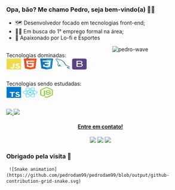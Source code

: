 ### Opa, bão? Me chamo Pedro, seja bem-vindo(a) 👋😉

- 🗺 Desenvolvedor focado em tecnologias front-end;
- 👷‍♂️ Em busca do 1° emprego formal na área;
- 💜 Apaixonado por Lo-fi e Esportes 

 <img align="right" alt="pedro-wave" height="150" width="220" src="https://cdn.discordapp.com/attachments/400754885756190721/872561530103791636/7VA.gif">

 
 
 ##
 
 <div style="display: inline_block"> 
 Tecnologias dominadas: <br>
  <img align="center" alt="Rafa-Js" height="30" width="40" src="https://raw.githubusercontent.com/devicons/devicon/master/icons/javascript/javascript-plain.svg">
  <img align="center" alt="Rafa-HTML" height="30" width="40" src="https://raw.githubusercontent.com/devicons/devicon/master/icons/html5/html5-original.svg">
  <img align="center" alt="Rafa-CSS" height="30" width="40" src="https://raw.githubusercontent.com/devicons/devicon/master/icons/css3/css3-original.svg">
  <img align="center" alt="Rafa-CSS" height="30" width="40" src="https://github.com/devicons/devicon/blob/master/icons/mysql/mysql-plain.svg">
  <img align="center" alt="Rafa-CSS" height="30" width="40" src="https://github.com/devicons/devicon/blob/master/icons/bootstrap/bootstrap-plain.svg">
  
##
  Tecnologias sendo estudadas: <br>
   <img align="center" alt="Rafa-Ts" height="30" width="40" src="https://raw.githubusercontent.com/devicons/devicon/master/icons/typescript/typescript-plain.svg">
  <img align="center" alt="Rafa-React" height="30" width="40" src="https://raw.githubusercontent.com/devicons/devicon/master/icons/react/react-original.svg">
  <img align="center" alt="Rafa-React" height="30" width="40" src="https://github.com/devicons/devicon/blob/master/icons/nodejs/nodejs-original.svg">
 
 ##
  <div>
  <a href="https://github.com/pedrodam99">
  <img height="180em" src="https://github-readme-stats.vercel.app/api?username=pedrodam99&show_icons=true&theme=synthwave&include_all_commits=true&count_private=true"/>
  <img height="180em" src="https://github-readme-stats.vercel.app/api/top-langs/?username=pedrodam99&layout=compact&langs_count=7&theme=synthwave">
</div>
      
 <div align="center"> 
  <h4> Entre em contato! </h4>
  <a href="https://instagram.com/ph_doka" target="_blank"><img src="https://img.shields.io/badge/-Instagram-%23E4405F?style=for-the-badge&logo=instagram&logoColor=white" target="_blank"></a>
  <a href = "mailto:contato@pedrodam99@gmail.com"><img src="https://img.shields.io/badge/-Gmail-%23333?style=for-the-badge&logo=gmail&logoColor=white" target="_blank"></a>
  <a href="https://www.linkedin.com/in/pedrodambrosio-45875016a" target="_blank"><img src="https://img.shields.io/badge/-LinkedIn-%230077B5?style=for-the-badge&logo=linkedin&logoColor=white" target="_blank"></a>
  </div>
  
   
### Obrigado pela visita 💜
   
     ![Snake animation](https://github.com/pedrodam99/pedrodam99/blob/output/github-contribution-grid-snake.svg)


